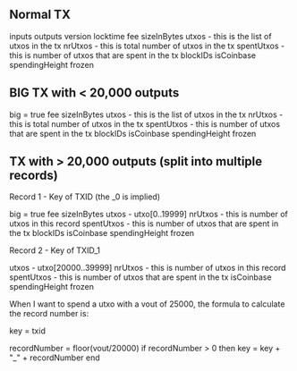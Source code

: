 
Normal TX
---------
inputs
outputs
version
locktime
fee
sizeInBytes
utxos - this is the list of utxos in the tx
nrUtxos - this is total number of utxos in the tx
spentUtxos - this is number of utxos that are spent in the tx
blockIDs
isCoinbase
spendingHeight
frozen


BIG TX with < 20,000 outputs
----------------------------
big = true
fee
sizeInBytes
utxos - this is the list of utxos in the tx
nrUtxos - this is total number of utxos in the tx
spentUtxos - this is number of utxos that are spent in the tx
blockIDs
isCoinbase
spendingHeight
frozen


TX with > 20,000 outputs (split into multiple records)
------------------------------------------------------

Record 1 - Key of TXID (the _0 is implied)

big = true
fee
sizeInBytes
utxos - utxo[0..19999]
nrUtxos - this is number of utxos in this record
spentUtxos - this is number of utxos that are spent in the tx
blockIDs
isCoinbase
spendingHeight
frozen


Record 2 - Key of TXID_1

utxos - utxo[20000..39999]
nrUtxos - this is number of utxos in this record
spentUtxos - this is number of utxos that are spent in the tx
isCoinbase
spendingHeight
frozen


When I want to spend a utxo with a vout of 25000, the formula to calculate the record number is:

key = txid

recordNumber = floor(vout/20000)
if recordNumber > 0 then
    key = key + "_" + recordNumber
end

```

